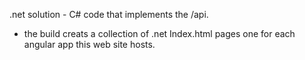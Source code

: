 .net solution - C# code that implements the /api.
- the build creats a collection of .net Index.html pages one for each angular app this web site hosts.

